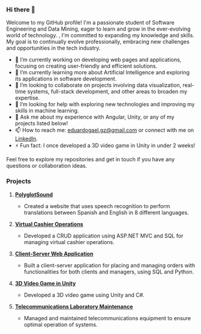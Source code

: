 ### Hi there 👋

Welcome to my GitHub profile! I'm a passionate student of Software Engineering and Data Mining, eager to learn and grow in the ever-evolving world of technology. , I'm committed to expanding my knowledge and skills. My goal is to continually evolve professionally, embracing new challenges and opportunities in the tech industry.

- 🔭 I’m currently working on developing web pages and applications, focusing on creating user-friendly and efficient solutions.
- 🌱 I’m currently learning more about Artificial Intelligence and exploring its applications in software development.
- 👯 I’m looking to collaborate on projects involving data visualization, real-time systems, full-stack development, and other areas to broaden my expertise.
- 🤔 I’m looking for help with exploring new technologies and improving my skills in machine learning.
- 💬 Ask me about my experience with Angular, Unity, or any of my projects listed below!
- 📫 How to reach me: [eduardogael.gz@gmail.com](mailto:eduardogael.gz@gmail.com) or connect with me on [LinkedIn](in/eduardo-gael-garc%C3%ADa-zuvir%C3%ADa-ba7484278).
- ⚡ Fun fact: I once developed a 3D video game in Unity in under 2 weeks!

Feel free to explore my repositories and get in touch if you have any questions or collaboration ideas.

### Projects
1. **[PolyglotSound](https://github.com/your-username/polyglot-sound)**
   - Created a website that uses speech recognition to perform translations between Spanish and English in 8 different languages.
   
3. **[Virtual Cashier Operations](https://github.com/your-username/virtual-cashier-operations)**
   - Developed a CRUD application using ASP.NET MVC and SQL for managing virtual cashier operations.
   
4. **[Client-Server Web Application](https://github.com/your-username/client-server-web-app)**
   - Built a client-server application for placing and managing orders with functionalities for both clients and managers, using SQL and Python.
   
5. **[3D Video Game in Unity](https://github.com/your-username/3d-video-game-unity)**
   - Developed a 3D video game using Unity and C#.
   
6. **[Telecommunications Laboratory Maintenance](https://github.com/your-username/telecommunications-lab-maintenance)**
   - Managed and maintained telecommunications equipment to ensure optimal operation of systems.
<!--
**Gaelite/Gaelite** is a ✨ _special_ ✨ repository because its README.md (this file) appears on your GitHub profile.

Here are some ideas to get you started:

- 🔭 I’m currently working on ...
- 🌱 I’m currently learning ...
- 👯 I’m looking to collaborate on ...
- 🤔 I’m looking for help with ...
- 💬 Ask me about ...
- 📫 How to reach me: ...
- 😄 Pronouns: ...
- ⚡ Fun fact: ...
-->
